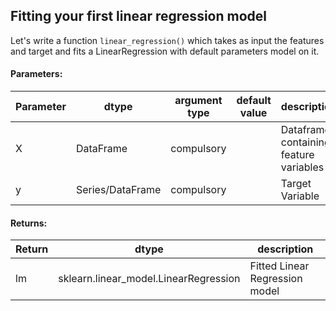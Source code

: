 ## Fitting your first linear regression model

Let's write a function `linear_regression()` which takes as input the features and target and fits a LinearRegression with default parameters model on it.

#### Parameters:

| Parameter | dtype | argument type | default value | description |
| --- | --- | --- | --- | --- |
| X | DataFrame | compulsory | | Dataframe containing feature variables |
| y | Series/DataFrame | compulsory | | Target Variable |


#### Returns:

| Return | dtype | description |
| --- | --- | --- |
| lm | sklearn.linear_model.LinearRegression | Fitted Linear Regression model |
